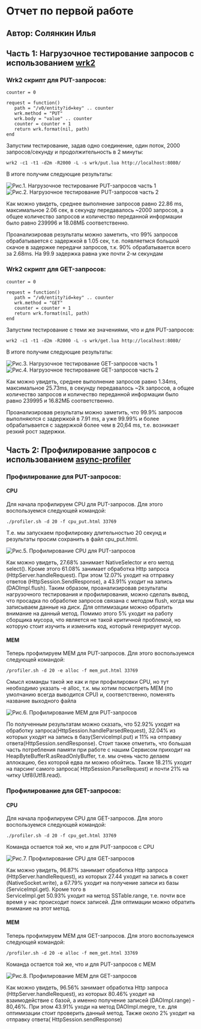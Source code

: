 # Отчет по первой работе

## Автор: Солянкин Илья

## Часть 1: Нагрузочное тестирование запросов с использованием [wrk2](https://github.com/giltene/wrk2)

### Wrk2 скрипт для PUT-запросов:

```
counter = 0

request = function()
   path = "/v0/entity?id=key" .. counter
   wrk.method = "PUT"
   wrk.body = "value" .. counter
   counter = counter + 1
   return wrk.format(nil, path)
end
```

Запустим тестирование, задав одно соединение, один поток, 2000 запросов/секунду и продолжительность в 2 минуты:

```
wrk2 -c1 -t1 -d2m -R2000 -L -s wrk/put.lua http://localhost:8080/
```

В итоге получим следующие результаты:

![Рис.1. Нагрузочное тестирование PUT-запросов часть 1](put_wrk2_result_part_1.png)
![Рис.2. Нагрузочное тестирование PUT-запросов часть 2](put_wrk2_result_part_2.png)

Как можно увидеть, среднее выполнение запросов равно 22.86 ms, максимальное 2.06 сек, в секунду передавалось ~2000
запросов, а общее количество запросов и количество переданной информации было равно 239996 и 18.08МБ соответственно.

Проанализировав результаты можно заметить, что 99% запросов обрабатывается с задержкой в 1.05 сек, т.е. появляетмся
большой скачое в задержке передачи запросов, т.к. 90% обрабатывается всего за 2.68ms. На 99.9 задержка равна уже почти
2-м секундам

### Wrk2 скрипт для GET-запросов:

```
counter = 0

request = function()
   path = "/v0/entity?id=key" .. counter
   wrk.method = "GET"
   counter = counter + 1
   return wrk.format(nil, path)
end
```

Запустим тестирование с теми же значениями, что и для PUT-запросов:

```
wrk2 -c1 -t1 -d2m -R2000 -L -s wrk/get.lua http://localhost:8080/
```

В итоге получим следующие результаты:

![Рис.3. Нагрузочное тестирование GET-запросов часть 1](get_wrk2_result_part_1.png)
![Рис.4. Нагрузочное тестирование GET-запросов часть 2](get_wrk2_result_part_2.png)

Как можно увидеть, среднее выполнение запросов равно 1.34ms, максимальное 25.73ms, в секунду передавалось ~2k запросов,
а общее количество запросов и количество переданной информации было равно 239995 и 16.82МБ соответственно.

Проанализировав результаты можно заметить, что 99.9% запросов выполняются с задержкой в 7.91 ms, а уже 99.99% и более
обрабатывается с задержкой более чем в 20,64 ms, т.е. возникает резкий рост задержки.

## Часть 2: Профилирование запросов с использованием [async-profiler](https://github.com/jvm-profiling-tools/async-profiler)

### Профилирование для PUT-запросов:

#### CPU

Для начала профилируем CPU для PUT-запросов. Для этого воспользуемся следующей командой:

```
./profiler.sh -d 20 -f cpu_put.html 33769
```

Т.е. мы запускаем профилировку длительностью 20 секунд и результаты просим сохранить в файл cpu_put.html.

![Рис.5. Профилирование CPU для PUT-запросов](put_cpu_result.png)

Как можно увидеть, 27.68% занимает NativeSelector и его метод select(). Кроме этого 61.08% занимает обработка Http
запроса (HttpServer.handleRequest). При этом 12.07% уходит на отправку ответов (HttpSession.SendResponse), а 43.91%
уходит на запись (DAOImpl.flush). Таким образом, проанализировав результаты нагрузочного тестирования и профилирования,
можно сделать вывод, что просадка по обработке запросов связана с методом flush, когда мы записываем данные на диск. Для
оптимизации можно обратить внимание на данный метод. Помимо этого 5% уходит на работу сборщика мусора, что является не
такой критичной проблемой, но которую стоит изучить и изменить код, который генерирует мусор.

#### MEM

Теперь профилируем MEM для PUT-запросов. Для этого воспользуемся следующей командой:

```
/profiler.sh -d 20 -e alloc -f mem_put.html 33769
```

Смысл команды такой же как и при профилировки CPU, но тут необходимо указать -e alloc, т.к. мы хотим посмотреть MEM (по
умолчанию всегда выводится CPU) и, соответственно, поменять название выходного файла

![Рис.6. Профилирование MEM для PUT-запросов](put_mem_result.png)

По полученным результатам можно сказать, что 52.92% уходят на обработку запроса(HttpSession.handleParsedRequest), 32.04%
из которых уходят на запись в базу(ServiceImpl.put) и 11% на отправку ответа(HttpSession.sendResponse). Стоит также
отметить, что большая часть потребления памяти при работе с нашим Сервисом приходит на HeapByteBufferR.asReadOnlyBuffer,
т.е. мы очень часто делаем аллокацию, без которой едва ли можно обойтись. Также 18.21% уходит на парсинг самого запроса(
HttpSession.ParseRequest) и почти 21% на читку Utf8(Utf8.read).

### Профилирование для GET-запросов:

#### CPU

Для начала профилируем CPU для GET-запросов. Для этого воспользуемся следующей командой:

```
./profiler.sh -d 20 -f cpu_get.html 33769
```

Команда остается той же, что и для PUT-запросов с CPU

![Рис.7. Профилирование CPU для GET-запросов](get_cpu_result.png)

Как можно увидеть, 96.87% занимает обработка Http запроса (HttpServer.handleRequest), из которых 27.44 уходит на запись
в сокет (NativeSocket.write), а 67.79% уходит на получение записи из базы (ServiceImpl.get). Кроме того в   
ServiceImpl.get 50.93% уходит на метод SSTable.range, т.е. почти все время у нас происходит поиск записей. Для оптимации
можно обратить внимание на этот метод.

#### MEM

Теперь профилируем MEM для GET-запросов. Для этого воспользуемся следующей командой:

```
/profiler.sh -d 20 -e alloc -f mem_get.html 33769
```

Команда остается той же, что и для PUT-запросов с MEM

![Рис.8. Профилирование MEM для GET-запросов](get_mem_result.png)

Как можно увидеть, 96.56% занимает обработка Http запроса (HttpServer.handleRequest), из которых 80.46% уходит на
взаимодействие с базой, а именно получение записей (DAOImpl.range) - 80,46%. При этом 43.91% уходи на метод
DAOImpl.megre, т.е. для оптимизации стоит проверить данный метод. Также около 2% уходит на отправку ответа(
HttpSession.sendResponse)
 
